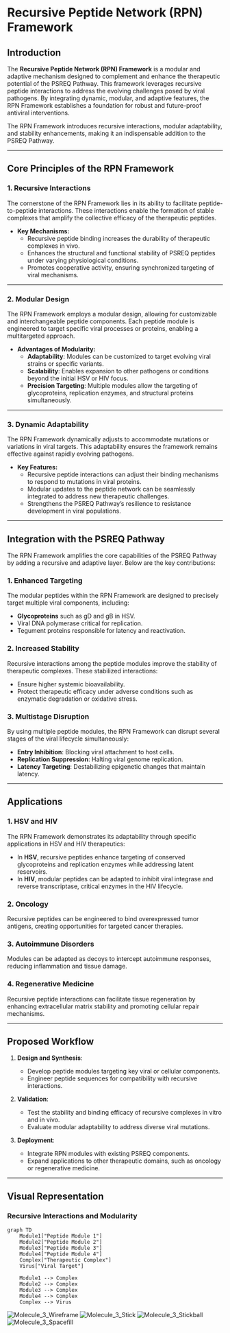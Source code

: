 # Recursive Peptide Network (RPN) Framework

## **Introduction**

The **Recursive Peptide Network (RPN) Framework** is a modular and adaptive mechanism designed to complement and enhance the therapeutic potential of the PSREQ Pathway. This framework leverages recursive peptide interactions to address the evolving challenges posed by viral pathogens. By integrating dynamic, modular, and adaptive features, the RPN Framework establishes a foundation for robust and future-proof antiviral interventions.

The RPN Framework introduces recursive interactions, modular adaptability, and stability enhancements, making it an indispensable addition to the PSREQ Pathway.

---

## **Core Principles of the RPN Framework**

### 1. **Recursive Interactions**
The cornerstone of the RPN Framework lies in its ability to facilitate peptide-to-peptide interactions. These interactions enable the formation of stable complexes that amplify the collective efficacy of the therapeutic peptides.

- **Key Mechanisms:**
  - Recursive peptide binding increases the durability of therapeutic complexes in vivo.
  - Enhances the structural and functional stability of PSREQ peptides under varying physiological conditions.
  - Promotes cooperative activity, ensuring synchronized targeting of viral mechanisms.

---

### 2. **Modular Design**
The RPN Framework employs a modular design, allowing for customizable and interchangeable peptide components. Each peptide module is engineered to target specific viral processes or proteins, enabling a multitargeted approach.

- **Advantages of Modularity:**
  - **Adaptability**: Modules can be customized to target evolving viral strains or specific variants.
  - **Scalability**: Enables expansion to other pathogens or conditions beyond the initial HSV or HIV focus.
  - **Precision Targeting**: Multiple modules allow the targeting of glycoproteins, replication enzymes, and structural proteins simultaneously.

---

### 3. **Dynamic Adaptability**
The RPN Framework dynamically adjusts to accommodate mutations or variations in viral targets. This adaptability ensures the framework remains effective against rapidly evolving pathogens.

- **Key Features:**
  - Recursive peptide interactions can adjust their binding mechanisms to respond to mutations in viral proteins.
  - Modular updates to the peptide network can be seamlessly integrated to address new therapeutic challenges.
  - Strengthens the PSREQ Pathway’s resilience to resistance development in viral populations.

---

## **Integration with the PSREQ Pathway**

The RPN Framework amplifies the core capabilities of the PSREQ Pathway by adding a recursive and adaptive layer. Below are the key contributions:

### **1. Enhanced Targeting**
The modular peptides within the RPN Framework are designed to precisely target multiple viral components, including:
- **Glycoproteins** such as gD and gB in HSV.
- Viral DNA polymerase critical for replication.
- Tegument proteins responsible for latency and reactivation.

### **2. Increased Stability**
Recursive interactions among the peptide modules improve the stability of therapeutic complexes. These stabilized interactions:
- Ensure higher systemic bioavailability.
- Protect therapeutic efficacy under adverse conditions such as enzymatic degradation or oxidative stress.

### **3. Multistage Disruption**
By using multiple peptide modules, the RPN Framework can disrupt several stages of the viral lifecycle simultaneously:
- **Entry Inhibition**: Blocking viral attachment to host cells.
- **Replication Suppression**: Halting viral genome replication.
- **Latency Targeting**: Destabilizing epigenetic changes that maintain latency.

---

## **Applications**

### **1. HSV and HIV**
The RPN Framework demonstrates its adaptability through specific applications in HSV and HIV therapeutics:
- In **HSV**, recursive peptides enhance targeting of conserved glycoproteins and replication enzymes while addressing latent reservoirs.
- In **HIV**, modular peptides can be adapted to inhibit viral integrase and reverse transcriptase, critical enzymes in the HIV lifecycle.

### **2. Oncology**
Recursive peptides can be engineered to bind overexpressed tumor antigens, creating opportunities for targeted cancer therapies.

### **3. Autoimmune Disorders**
Modules can be adapted as decoys to intercept autoimmune responses, reducing inflammation and tissue damage.

### **4. Regenerative Medicine**
Recursive peptide interactions can facilitate tissue regeneration by enhancing extracellular matrix stability and promoting cellular repair mechanisms.

---

## **Proposed Workflow**

1. **Design and Synthesis**:
   - Develop peptide modules targeting key viral or cellular components.
   - Engineer peptide sequences for compatibility with recursive interactions.

2. **Validation**:
   - Test the stability and binding efficacy of recursive complexes in vitro and in vivo.
   - Evaluate modular adaptability to address diverse viral mutations.

3. **Deployment**:
   - Integrate RPN modules with existing PSREQ components.
   - Expand applications to other therapeutic domains, such as oncology or regenerative medicine.

---

## **Visual Representation**

### **Recursive Interactions and Modularity**
```mermaid
graph TD
    Module1["Peptide Module 1"]
    Module2["Peptide Module 2"]
    Module3["Peptide Module 3"]
    Module4["Peptide Module 4"]
    Complex["Therapeutic Complex"]
    Virus["Viral Target"]

    Module1 --> Complex
    Module2 --> Complex
    Module3 --> Complex
    Module4 --> Complex
    Complex --> Virus
```

![Molecule_3_Wireframe](Visuals/Molecule_3_Wireframe.png)
![Molecule_3_Stick](Visuals/Molecule_3_Stick.png)
![Molecule_3_Stickball](Visuals/Molecule_3_Stickball.png)
![Molecule_3_Spacefill](Visuals/Molecule_3_Spacefill.png)